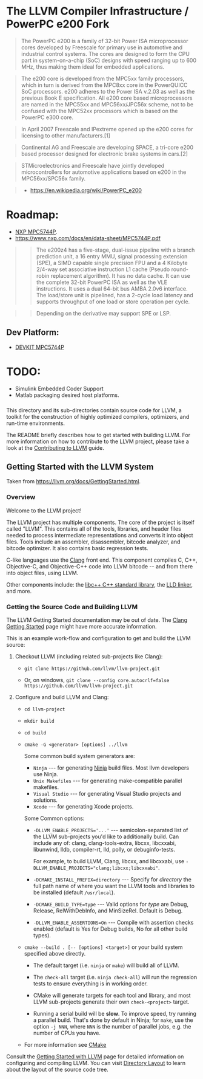 # The LLVM Compiler Infrastructure / PowerPC e200 Fork

> The PowerPC e200 is a family of 32-bit Power ISA microprocessor cores developed by Freescale for primary use in automotive and industrial control systems. The cores are designed to form the CPU part in system-on-a-chip (SoC) designs with speed ranging up to 600 MHz, thus making them ideal for embedded applications.

> The e200 core is developed from the MPC5xx family processors, which in turn is derived from the MPC8xx core in the PowerQUICC SoC processors. e200 adheres to the Power ISA v.2.03 as well as the previous Book E specification. All e200 core based microprocessors are named in the MPC55xx and MPC56xx/JPC56x scheme, not to be confused with the MPC52xx processors which is based on the PowerPC e300 core.

> In April 2007 Freescale and IPextreme opened up the e200 cores for licensing to other manufacturers.[1]

> Continental AG and Freescale are developing SPACE, a tri-core e200 based processor designed for electronic brake systems in cars.[2]

> STMicroelectronics and Freescale have jointly developed microcontrollers for automotive applications based on e200 in the MPC56xx/SPC56x family. 

>  -   https://en.wikipedia.org/wiki/PowerPC_e200

# Roadmap:

- [NXP MPC5744P](https://www.nxp.com/design/development-boards/automotive-development-platforms/mpc57xx-mcu-platforms/mpc5744p-development-board-for-functional-safety-motor-control:DEVKIT-MPC5744P).
- https://www.nxp.com/docs/en/data-sheet/MPC5744P.pdf


>> The e200z4 has a five-stage, dual-issue pipeline with a branch prediction unit, a 16 entry MMU, signal processing extension (SPE), a SIMD capable single precision FPU and a 4 Kilobyte 2/4-way set associative instruction L1 cache (Pseudo round-robin replacement algorithm). It has no data cache. It can use the complete 32-bit PowerPC ISA as well as the VLE instructions. It uses a dual 64-bit bus AMBA 2.0v6 interface. The load/store unit is pipelined, has a 2-cycle load latency and supports throughput of one load or store operation per cycle.

>> Depending on the derivative may support SPE or LSP. 

## Dev Platform:

- [DEVKIT MPC5744P](https://octopart.com/devkit-mpc5744p-nxp+semiconductors-82944748?r=sp)


# TODO:

- Simulink Embedded Coder Support
- Matlab packaging desired host platforms.

###

This directory and its sub-directories contain source code for LLVM,
a toolkit for the construction of highly optimized compilers,
optimizers, and run-time environments.

The README briefly describes how to get started with building LLVM.
For more information on how to contribute to the LLVM project, please
take a look at the
[Contributing to LLVM](https://llvm.org/docs/Contributing.html) guide.

## Getting Started with the LLVM System

Taken from https://llvm.org/docs/GettingStarted.html.

### Overview

Welcome to the LLVM project!

The LLVM project has multiple components. The core of the project is
itself called "LLVM". This contains all of the tools, libraries, and header
files needed to process intermediate representations and converts it into
object files.  Tools include an assembler, disassembler, bitcode analyzer, and
bitcode optimizer.  It also contains basic regression tests.

C-like languages use the [Clang](http://clang.llvm.org/) front end.  This
component compiles C, C++, Objective-C, and Objective-C++ code into LLVM bitcode
-- and from there into object files, using LLVM.

Other components include:
the [libc++ C++ standard library](https://libcxx.llvm.org),
the [LLD linker](https://lld.llvm.org), and more.

### Getting the Source Code and Building LLVM

The LLVM Getting Started documentation may be out of date.  The [Clang
Getting Started](http://clang.llvm.org/get_started.html) page might have more
accurate information.

This is an example work-flow and configuration to get and build the LLVM source:

1. Checkout LLVM (including related sub-projects like Clang):

     * ``git clone https://github.com/llvm/llvm-project.git``

     * Or, on windows, ``git clone --config core.autocrlf=false
    https://github.com/llvm/llvm-project.git``

2. Configure and build LLVM and Clang:

     * ``cd llvm-project``

     * ``mkdir build``

     * ``cd build``

     * ``cmake -G <generator> [options] ../llvm``

        Some common build system generators are:

        * ``Ninja`` --- for generating [Ninja](https://ninja-build.org)
          build files. Most llvm developers use Ninja.
        * ``Unix Makefiles`` --- for generating make-compatible parallel makefiles.
        * ``Visual Studio`` --- for generating Visual Studio projects and
          solutions.
        * ``Xcode`` --- for generating Xcode projects.

        Some Common options:

        * ``-DLLVM_ENABLE_PROJECTS='...'`` --- semicolon-separated list of the LLVM
          sub-projects you'd like to additionally build. Can include any of: clang,
          clang-tools-extra, libcxx, libcxxabi, libunwind, lldb, compiler-rt, lld,
          polly, or debuginfo-tests.

          For example, to build LLVM, Clang, libcxx, and libcxxabi, use
          ``-DLLVM_ENABLE_PROJECTS="clang;libcxx;libcxxabi"``.

        * ``-DCMAKE_INSTALL_PREFIX=directory`` --- Specify for *directory* the full
          path name of where you want the LLVM tools and libraries to be installed
          (default ``/usr/local``).

        * ``-DCMAKE_BUILD_TYPE=type`` --- Valid options for *type* are Debug,
          Release, RelWithDebInfo, and MinSizeRel. Default is Debug.

        * ``-DLLVM_ENABLE_ASSERTIONS=On`` --- Compile with assertion checks enabled
          (default is Yes for Debug builds, No for all other build types).

      * ``cmake --build . [-- [options] <target>]`` or your build system specified above
        directly.

        * The default target (i.e. ``ninja`` or ``make``) will build all of LLVM.

        * The ``check-all`` target (i.e. ``ninja check-all``) will run the
          regression tests to ensure everything is in working order.

        * CMake will generate targets for each tool and library, and most
          LLVM sub-projects generate their own ``check-<project>`` target.

        * Running a serial build will be **slow**.  To improve speed, try running a
          parallel build.  That's done by default in Ninja; for ``make``, use the option
          ``-j NNN``, where ``NNN`` is the number of parallel jobs, e.g. the number of
          CPUs you have.

      * For more information see [CMake](https://llvm.org/docs/CMake.html)

Consult the
[Getting Started with LLVM](https://llvm.org/docs/GettingStarted.html#getting-started-with-llvm)
page for detailed information on configuring and compiling LLVM. You can visit
[Directory Layout](https://llvm.org/docs/GettingStarted.html#directory-layout)
to learn about the layout of the source code tree.
